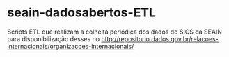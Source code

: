 # seain-dadosabertos-ETL
Scripts ETL que realizam a colheita periódica dos dados do SICS da SEAIN para disponibilização desses no http://repositorio.dados.gov.br/relacoes-internacionais/organizacoes-internacionais/
